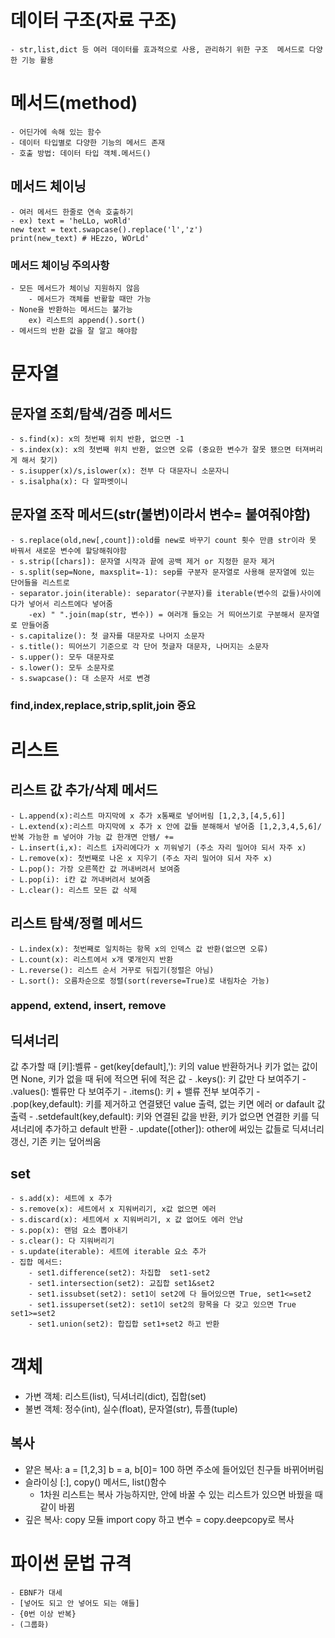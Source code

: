 # 데이터 구조(자료 구조)
    - str,list,dict 등 여러 데이터를 효과적으로 사용, 관리하기 위한 구조  메서드로 다양한 기능 활용
# 메서드(method)
    - 어딘가에 속해 있는 함수
    - 데이터 타입별로 다양한 기능의 메서드 존재
    - 호출 방법: 데이터 타입 객체.메서드()
## 메서드 체이닝
    - 여러 메서드 한줄로 연속 호출하기
    - ex) text = 'heLLo, woRld'  
    new text = text.swapcase().replace('l','z')  
    print(new_text) # HEzzo, WOrLd'
### 메서드 체이닝 주의사항
    - 모든 메서드가 체이닝 지원하지 않음
        - 메서드가 객체를 반활할 때만 가능
    - None을 반환하는 메서드는 불가능
        ex) 리스트의 append().sort()
    - 메서드의 반환 값을 잘 알고 해야함
# 문자열
## 문자열 조회/탐색/검증 메서드
    - s.find(x): x의 첫번째 위치 반환, 없으면 -1 
    - s.index(x): x의 첫번째 위치 반환, 없으면 오류 (중요한 변수가 잘못 됐으면 터져버리게 해서 찾기)
    - s.isupper(x)/s,islower(x): 전부 다 대문자니 소문자니
    - s.isalpha(x): 다 알파벳이니
## 문자열 조작 메서드(str(불변)이라서 변수= 붙여줘야함)
    - s.replace(old,new[,count]):old를 new로 바꾸기 count 횟수 만큼 str이라 못 바꿔서 새로운 변수에 할당해줘야함
    - s.strip([chars]): 문자열 시작과 끝에 공백 제거 or 지정한 문자 제거
    - s.split(sep=None, maxsplit=-1): sep를 구분자 문자열로 사용해 문자열에 있는 단어들을 리스트로
    - separator.join(iterable): separator(구분자)를 iterable(변수의 값들)사이에다가 넣어서 리스트에다 넣어줌
        -ex) " ".join(map(str, 변수)) = 여러개 들오는 거 띄어쓰기로 구분해서 문자열로 만들어줌
    - s.capitalize(): 첫 글자를 대문자로 나머지 소문자
    - s.title(): 띄어쓰기 기준으로 각 단어 첫글자 대문자, 나머지는 소문자
    - s.upper(): 모두 대문자로
    - s.lower(): 모두 소문자로
    - s.swapcase(): 대 소문자 서로 변경
### find,index,replace,strip,split,join 중요
# 리스트
## 리스트 값 추가/삭제 메서드
    - L.append(x):리스트 마지막에 x 추가 x통째로 넣어버림 [1,2,3,[4,5,6]]
    - L.extend(x):리스트 마지막에 x 추가 x 안에 값들 분해해서 넣어줌 [1,2,3,4,5,6]/반복 가능한 m 넣어야 가능 값 한개면 안됌/ +=
    - L.insert(i,x): 리스트 i자리에다가 x 끼워넣기 (주소 자리 밀어야 되서 자주 x)
    - L.remove(x): 첫번째로 나온 x 지우기 (주소 자리 밀어야 되서 자주 x)
    - L.pop(): 가장 오른쪽칸 값 꺼내버려서 보여줌
    - L.pop(i): i칸 값 꺼내버려서 보여줌
    - L.clear(): 리스트 모든 값 삭제
## 리스트 탐색/정렬 메서드
    - L.index(x): 첫번째로 일치하는 항목 x의 인덱스 값 반환(없으면 오류)
    - L.count(x): 리스트에서 x개 몇개인지 반환
    - L.reverse(): 리스트 순서 거꾸로 뒤집기(정렬은 아님)
    - L.sort(): 오름차순으로 정렬(sort(reverse=True)로 내림차순 가능)
### append, extend, insert, remove
## 딕셔너리
값 추가할 때 [키]:벨류
    - get(key[default],'): 키의 value 반환하거나 키가 없는 값이면 None, 키가 없을 때 뒤에 적으면 뒤에 적은 값
    - .keys(): 키 값만 다 보여주기
    - .values(): 벨류만 다 보여주기
    - .items(): 키 + 밸류 전부 보여주기
    - .pop(key,default): 키를 제거하고 연결됐던 value 출력, 없는 키면 에러 or dafault 값 출력
    - .setdefault(key,default): 키와 연결된 값을 반환, 키가 없으면 연결한 키를 딕셔너리에 추가하고 default 반환
    - .update([other]): other에 써있는 값들로 딕셔너리 갱신, 기존 키는 덮어씌움    
## set
    - s.add(x): 세트에 x 추가
    - s.remove(x): 세트에서 x 지워버리기, x값 없으면 에러
    - s.discard(x): 세트에서 x 지워버리기, x 값 없어도 에러 안남
    - s.pop(x): 랜덤 요소 뽑아내기
    - s.clear(): 다 지워버리기
    - s.update(iterable): 세트에 iterable 요소 추가
    - 집합 메서드:
        - set1.difference(set2): 차집합  set1-set2
        - set1.intersection(set2): 교집합 set1&set2
        - set1.issubset(set2): set1이 set2에 다 들어있으면 True, set1<=set2
        - set1.issuperset(set2): set1이 set2의 항목을 다 갖고 있으면 True set1>=set2
        - set1.union(set2): 합집합 set1+set2 하고 반환
# 객체
- 가변 객체: 리스트(list), 딕셔너리(dict), 집합(set)
- 불변 객체: 정수(int), 실수(float), 문자열(str), 튜플(tuple)
## 복사
- 얕은 복사: a = [1,2,3] b = a, b[0]= 100 하면 주소에 들어있던 친구들 바뀌어버림
- 슬라이싱 [:], copy() 메서드, list()함수
    - 1차원 리스트는 복사 가능하지만, 안에 바꿀 수 있는 리스트가 있으면 바꿨을 때 같이 바뀜
- 깊은 복사: copy 모듈 import copy 하고 변수 = copy.deepcopy로 복사
# 파이썬 문법 규격
    - EBNF가 대세
    - [넣어도 되고 안 넣어도 되는 애들]
    - {0번 이상 반복}
    - (그룹화)